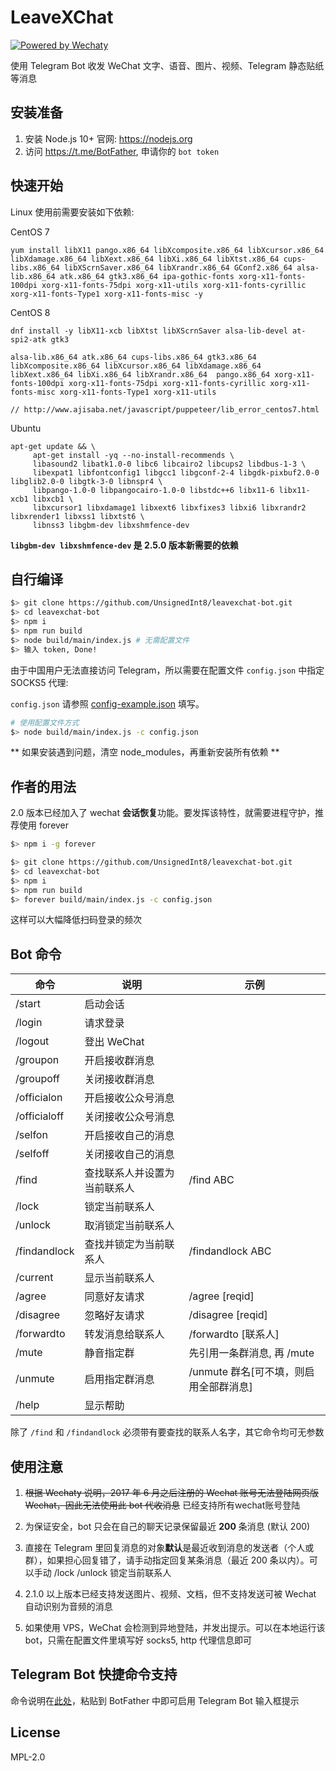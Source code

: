 # LeaveXChat

[![Powered by Wechaty](https://img.shields.io/badge/Powered%20By-Wechaty-blue.svg)](https://github.com/Wechaty/wechaty)

使用 Telegram Bot 收发 WeChat 文字、语音、图片、视频、Telegram 静态贴纸等消息

## 安装准备

1. 安装 Node.js 10+ 官网: https://nodejs.org
2. 访问 https://t.me/BotFather, 申请你的 `bot token`

## 快速开始

Linux 使用前需要安装如下依赖:

CentOS 7

```
yum install libX11 pango.x86_64 libXcomposite.x86_64 libXcursor.x86_64 libXdamage.x86_64 libXext.x86_64 libXi.x86_64 libXtst.x86_64 cups-libs.x86_64 libXScrnSaver.x86_64 libXrandr.x86_64 GConf2.x86_64 alsa-lib.x86_64 atk.x86_64 gtk3.x86_64 ipa-gothic-fonts xorg-x11-fonts-100dpi xorg-x11-fonts-75dpi xorg-x11-utils xorg-x11-fonts-cyrillic xorg-x11-fonts-Type1 xorg-x11-fonts-misc -y
```

CentOS 8

```
dnf install -y libX11-xcb libXtst libXScrnSaver alsa-lib-devel at-spi2-atk gtk3

alsa-lib.x86_64 atk.x86_64 cups-libs.x86_64 gtk3.x86_64 libXcomposite.x86_64 libXcursor.x86_64 libXdamage.x86_64 libXext.x86_64 libXi.x86_64 libXrandr.x86_64  pango.x86_64 xorg-x11-fonts-100dpi xorg-x11-fonts-75dpi xorg-x11-fonts-cyrillic xorg-x11-fonts-misc xorg-x11-fonts-Type1 xorg-x11-utils

// http://www.ajisaba.net/javascript/puppeteer/lib_error_centos7.html
```

Ubuntu

```
apt-get update && \
     apt-get install -yq --no-install-recommends \
     libasound2 libatk1.0-0 libc6 libcairo2 libcups2 libdbus-1-3 \
     libexpat1 libfontconfig1 libgcc1 libgconf-2-4 libgdk-pixbuf2.0-0 libglib2.0-0 libgtk-3-0 libnspr4 \
     libpango-1.0-0 libpangocairo-1.0-0 libstdc++6 libx11-6 libx11-xcb1 libxcb1 \
     libxcursor1 libxdamage1 libxext6 libxfixes3 libxi6 libxrandr2 libxrender1 libxss1 libxtst6 \
     libnss3 libgbm-dev libxshmfence-dev
```

**`libgbm-dev libxshmfence-dev` 是 2.5.0 版本新需要的依赖**

## 自行编译

```bash
$> git clone https://github.com/UnsignedInt8/leavexchat-bot.git
$> cd leavexchat-bot
$> npm i
$> npm run build
$> node build/main/index.js # 无需配置文件
$> 输入 token, Done!
```

由于中国用户无法直接访问 Telegram，所以需要在配置文件 `config.json` 中指定 SOCKS5 代理:

`config.json` 请参照 [config-example.json](./config-example.json) 填写。

```bash
# 使用配置文件方式
$> node build/main/index.js -c config.json
```

** 如果安装遇到问题，清空 node_modules，再重新安装所有依赖 **

## 作者的用法

2.0 版本已经加入了 wechat **会话恢复**功能。要发挥该特性，就需要进程守护，推荐使用 forever

```bash
$> npm i -g forever

$> git clone https://github.com/UnsignedInt8/leavexchat-bot.git
$> cd leavexchat-bot
$> npm i
$> npm run build
$> forever build/main/index.js -c config.json
```

这样可以大幅降低扫码登录的频次

## Bot 命令

| 命令         | 说明                         | 示例                                   |
| ------------ | ---------------------------- | -------------------------------------- |
| /start       | 启动会话                     |                                        |
| /login       | 请求登录                     |                                        |
| /logout      | 登出 WeChat                  |                                        |
| /groupon     | 开启接收群消息               |                                        |
| /groupoff    | 关闭接收群消息               |                                        |
| /officialon  | 开启接收公众号消息           |                                        |
| /officialoff | 关闭接收公众号消息           |                                        |
| /selfon      | 开启接收自己的消息           |                                        |
| /selfoff     | 关闭接收自己的消息           |                                        |
| /find        | 查找联系人并设置为当前联系人 | /find ABC                              |
| /lock        | 锁定当前联系人               |                                        |
| /unlock      | 取消锁定当前联系人           |                                        |
| /findandlock | 查找并锁定为当前联系人       | /findandlock ABC                       |
| /current     | 显示当前联系人               |                                        |
| /agree       | 同意好友请求                 | /agree [reqid]                         |
| /disagree    | 忽略好友请求                 | /disagree [reqid]                      |
| /forwardto   | 转发消息给联系人             | /forwardto [联系人]                    |
| /mute        | 静音指定群                   | 先引用一条群消息, 再 /mute             |
| /unmute      | 启用指定群消息               | /unmute 群名[可不填，则启用全部群消息] |
| /help        | 显示帮助                     |                                        |

除了 `/find` 和 `/findandlock` 必须带有要查找的联系人名字，其它命令均可无参数

## 使用注意

1. ~~根据 Wechaty 说明，2017 年 6 月之后注册的 Wechat 账号无法登陆网页版 Wechat，因此无法使用此 bot 代收消息~~ 已经支持所有wechat账号登陆

2. 为保证安全，bot 只会在自己的聊天记录保留最近 **200** 条消息 (默认 200)

3. 直接在 Telegram 里回复消息的对象**默认**是最近收到消息的发送者（个人或群），如果担心回复错了，请手动指定回复某条消息（最近 200 条以内）。可以手动 /lock /unlock 锁定当前联系人

4. 2.1.0 以上版本已经支持发送图片、视频、文档，但不支持发送可被 Wechat 自动识别为音频的消息

5. 如果使用 VPS，WeChat 会检测到异地登陆，并发出提示。可以在本地运行该 bot，只需在配置文件里填写好 socks5, http 代理信息即可

## Telegram Bot 快捷命令支持

命令说明在[此处](./src/strings/BotFather.txt)，粘贴到 BotFather 中即可启用 Telegram Bot 输入框提示

## License

MPL-2.0
